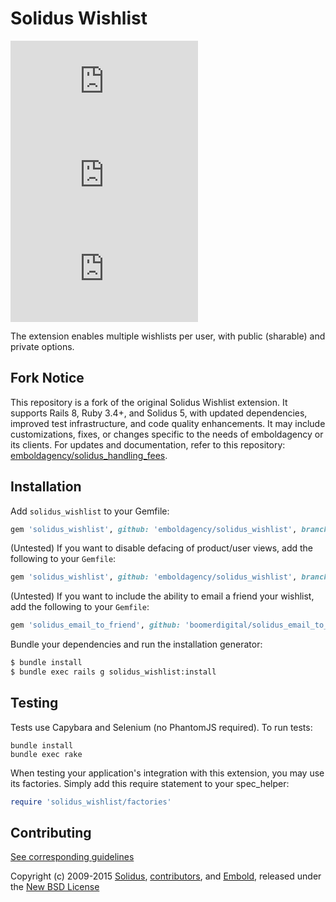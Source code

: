 # Solidus Wishlist

![Semantic Versioning](https://embold.net/api/github/badge/semver.php?repo=solidus_wishlist) <!--
--> [![release.yml](https://embold.net/api/github/badge/workflow-status.php?repo=solidus_wishlist&workflow=release.yml)](https://github.com/emboldagency/solidus_wishlist/actions/workflows/release.yml) <!--
--> [![ci.yml](https://embold.net/api/github/badge/workflow-status.php?repo=solidus_wishlist&workflow=ci.yml)](https://github.com/emboldagency/solidus_wishlist/actions/workflows/ci.yml)

The extension enables multiple wishlists per user, with public (sharable) and private options.

## Fork Notice

This repository is a fork of the original Solidus Wishlist extension. It supports Rails 8, Ruby 3.4+, and Solidus 5, with updated dependencies, improved test infrastructure, and code quality enhancements.
It may include customizations, fixes, or changes specific to the needs of emboldagency or its clients. For updates and documentation, refer to this repository: [emboldagency/solidus_handling_fees](https://github.com/emboldagency/solidus_handling_fees).

## Installation

Add `solidus_wishlist` to your Gemfile:

```ruby
gem 'solidus_wishlist', github: 'emboldagency/solidus_wishlist', branch: 'master'
```

(Untested) If you want to disable defacing of product/user views, add the following to your `Gemfile`:
```ruby
gem 'solidus_wishlist', github: 'emboldagency/solidus_wishlist', branch: 'master', require: 'solidus_wishlist_no_deface'
```

(Untested) If you want to include the ability to email a friend your wishlist, add the following to your `Gemfile`:
```ruby
gem 'solidus_email_to_friend', github: 'boomerdigital/solidus_email_to_friend', branch: 'main'
```

Bundle your dependencies and run the installation generator:
```sh
$ bundle install
$ bundle exec rails g solidus_wishlist:install
```

## Testing

Tests use Capybara and Selenium (no PhantomJS required). To run tests:
```shell
bundle install
bundle exec rake
```

When testing your application's integration with this extension, you may use its factories.
Simply add this require statement to your spec_helper:

```ruby
require 'solidus_wishlist/factories'
```

## Contributing

[See corresponding guidelines][1]

Copyright (c) 2009-2015 [Solidus][4], [contributors][5], and [Embold](https://embold.com/), released under the [New BSD License][3]

[1]: https://github.com/emboldagency/solidus_wishlist/blob/master/CONTRIBUTING.md
[3]: https://github.com/emboldagency/solidus_wishlist/blob/master/LICENSE.md
[4]: https://github.com/solidusio
[5]: https://github.com/emboldagency/solidus_wishlist/graphs/contributors
